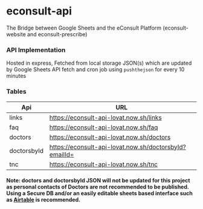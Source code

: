 # econsult-api
The Bridge between Google Sheets and the eConsult Platform (econsult-website and econsult-prescribe)
                    
### API Implementation

Hosted in express, Fetched from local storage JSON(s) which are updated by Google Sheets API fetch and cron job using `pushthejson` for every 10 minutes

### Tables
                    
Api  | URL
------------- | -------------
links  | https://econsult-api-lovat.now.sh/links
faq  | https://econsult-api-lovat.now.sh/faq
doctors  | https://econsult-api-lovat.now.sh/doctors 
doctorsbyId  | https://econsult-api-lovat.now.sh/doctorsbyId?emailId=<email-id>
tnc  | https://econsult-api-lovat.now.sh/tnc
  
#### Note: doctors and doctorsbyId JSON will not be updated for this project as personal contacts of Doctors are not recommended to be published. Using a Secure DB and/or an easily editable sheets based interface such as [Airtable](https://airtable.com/invite/r/R3jkS9nc) is recommended.
  
